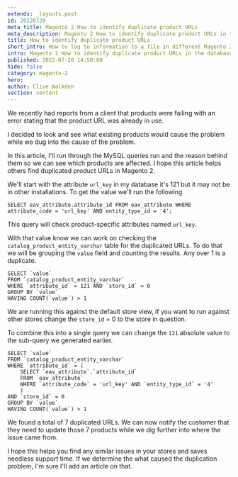 ```yaml
---
extends: _layouts.post
id: 20220728
meta_title: Magento 2 How to identify duplicate product URLs
meta_description: Magento 2 How to identify duplicate product URLs in the database.
title: How to identify duplicate product URLs
short_intro: How to log to information to a file in different Magento 2.4.x versions
intro: Magento 2 How to identify duplicate product URLs in the database.
published: 2022-07-28 14:50:00
hide: false
category: magento-2
hero:
author: Clive Walkden
section: content
---
```


We recently had reports from a client that products were failing with an error stating that the product URL was already in use.

I decided to look and see what existing products would cause the problem while we dug into the cause of the problem.

In this article, I'll run through the MySQL queries run and the reason behind them so we can see which products are affected. I hope this article helps others find duplicated product URLs in Magento 2.

We'll start with the attribute `url_key` in my database it's 121 but it may not be in other installations. To get the value we'll run the following
```mysql
SELECT eav_attribute.attribute_id FROM eav_attribute WHERE attribute_code = 'url_key' AND entity_type_id = '4';
``` 
This query will check product-specific attributes named `url_key`.

With that value know we can work on checking the `catalog_product_entity_varchar` table for the duplicated URLs. To do that we will be grouping the `value` field and counting the results. Any over 1 is a duplicate.

```mysql
SELECT `value`
FROM `catalog_product_entity_varchar`
WHERE `attribute_id` = 121 AND `store_id` = 0
GROUP BY `value`
HAVING COUNT(`value`) > 1
```

We are running this against the default store view, if you want to run against other stores change the `store_id` = 0 to the store in question.

To combine this into a single query we can change the `121` absolute value to the sub-query we generated earlier.

```mysql
SELECT `value`
FROM `catalog_product_entity_varchar`
WHERE `attribute_id` = (
    SELECT `eav_attribute`.`attribute_id` 
    FROM `eav_attribute` 
    WHERE `attribute_code` = 'url_key' AND `entity_type_id` = '4'
    ) 
AND `store_id` = 0
GROUP BY `value`
HAVING COUNT(`value`) > 1
```

We found a total of 7 duplicated URLs. We can now notify the customer that they need to update those 7 products while we dig further into where the issue came from.

I hope this helps you find any similar issues in your stores and saves needless support time. If we determine the what caused the duplication problem, I'm sure I'll add an article on that.
